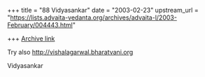 +++
title = "88 Vidyasankar"
date = "2003-02-23"
upstream_url = "https://lists.advaita-vedanta.org/archives/advaita-l/2003-February/004443.html"

+++
[Archive link](https://lists.advaita-vedanta.org/archives/advaita-l/2003-February/004443.html)

Try also http://vishalagarwal.bharatvani.org

Vidyasankar


